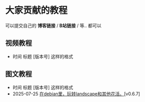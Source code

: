 # 大家贡献的教程
可以提交自己的 **博客链接** / **B站链接** / 等.. 都可以

## 视频教程
- 时间 标题 [版本号] 这样的格式

## 图文教程
- 时间 标题 [版本号] 这样的格式
- 2025-07-25 [在debian里，玩转landscape和其他花活。](https://github.com/CyberRookie-X/play_with_landscape_and_other_tricks_on_debian)[v0.6.7]
